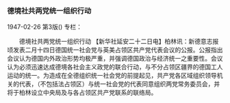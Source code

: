 ### 德境社共两党统一组织行动

1947-02-26
第3版()
专栏：

　　德境社共两党统一组织行动
    【新华社延安二十二日电】柏林讯：新德意志报顷发表二月十四日德国统一社会党与英美占领区共产党代表会议的公报。公报指出会议认为德国内外政治形势均极严重，并强调德国政治与经济统一之重要性。会议认为必须迅速达成德境各社会主义政党的联合行动，与不分占领区疆界的德国工人运动的统一。为造成在全德组织统一社会党的前提起见，共产党各区域组织领导机关的代表，（不包括法占领区）与统一社会党的代表同意组织两党常务委员会，并将于柏林设立中央局及与各占领区共产党联系的联络局。

